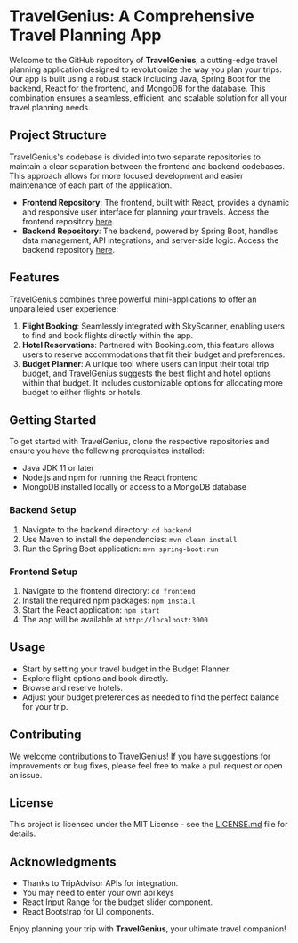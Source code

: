 # TravelGenius: A Comprehensive Travel Planning App

Welcome to the GitHub repository of **TravelGenius**, a cutting-edge travel planning application designed to revolutionize the way you plan your trips. Our app is built using a robust stack including Java, Spring Boot for the backend, React for the frontend, and MongoDB for the database. This combination ensures a seamless, efficient, and scalable solution for all your travel planning needs.

## Project Structure

TravelGenius's codebase is divided into two separate repositories to maintain a clear separation between the frontend and backend codebases. This approach allows for more focused development and easier maintenance of each part of the application.

- **Frontend Repository**: The frontend, built with React, provides a dynamic and responsive user interface for planning your travels. Access the frontend repository [here](https://github.com/Omer1004/Travel-Genuis-React/tree/main).
- **Backend Repository**: The backend, powered by Spring Boot, handles data management, API integrations, and server-side logic. Access the backend repository [here](https://github.com/Omer1004/Springboot-Travel-Genius).

## Features

TravelGenius combines three powerful mini-applications to offer an unparalleled user experience:

1. **Flight Booking**: Seamlessly integrated with SkyScanner, enabling users to find and book flights directly within the app.
2. **Hotel Reservations**: Partnered with Booking.com, this feature allows users to reserve accommodations that fit their budget and preferences.
3. **Budget Planner**: A unique tool where users can input their total trip budget, and TravelGenius suggests the best flight and hotel options within that budget. It includes customizable options for allocating more budget to either flights or hotels.

## Getting Started

To get started with TravelGenius, clone the respective repositories and ensure you have the following prerequisites installed:

- Java JDK 11 or later
- Node.js and npm for running the React frontend
- MongoDB installed locally or access to a MongoDB database

### Backend Setup

1. Navigate to the backend directory: `cd backend`
2. Use Maven to install the dependencies: `mvn clean install`
3. Run the Spring Boot application: `mvn spring-boot:run`

### Frontend Setup

1. Navigate to the frontend directory: `cd frontend`
2. Install the required npm packages: `npm install`
3. Start the React application: `npm start`
4. The app will be available at `http://localhost:3000`

## Usage

- Start by setting your travel budget in the Budget Planner.
- Explore flight options and book directly.
- Browse and reserve hotels.
- Adjust your budget preferences as needed to find the perfect balance for your trip.

## Contributing

We welcome contributions to TravelGenius! If you have suggestions for improvements or bug fixes, please feel free to make a pull request or open an issue.

## License

This project is licensed under the MIT License - see the [LICENSE.md](LICENSE.md) file for details.

## Acknowledgments

- Thanks to TripAdvisor APIs for integration.
- You may need to enter your own api keys 
- React Input Range for the budget slider component.
- React Bootstrap for UI components.

Enjoy planning your trip with **TravelGenius**, your ultimate travel companion!
